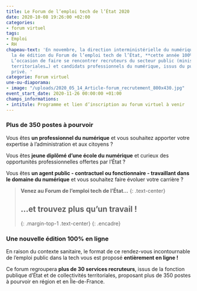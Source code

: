 ```yaml
---
title: Le Forum de l’emploi tech de l’État 2020
date: 2020-10-08 19:26:00 +02:00
categories:
- forum virtuel
tags:
- Emploi
- RH
chapeau-text: 'En novembre, la direction interministérielle du numérique (DINUM) organise
  la 4e édition du Forum de l’emploi tech de l’État, **cette année 100% en ligne**.
  L’occasion de faire se rencontrer recruteurs du secteur public (ministères, collectivités
  territoriales…) et candidats professionnels du numérique, issus du public ou du
  privé. '
categorie: Forum virtuel
une-ou-diaporama:
- image: "/uploads/2020_05_14_Article-forum_recrutement_800x430.jpg"
event_start_date: 2020-11-26 00:00:00 +01:00
champs_informations:
- intitule: Programme et lien d’inscription au forum virtuel à venir
---
```


### Plus de 350 postes à pourvoir
Vous êtes **un professionnel du numérique** et vous souhaitez apporter votre expertise à l’administration et aux citoyens ?

Vous êtes **jeune diplômé d’une école du numérique** et curieux des opportunités professionnelles offertes par l’État ?

Vous êtes **un agent public - contractuel ou fonctionnaire - travaillant dans le domaine du numérique** et vous souhaitez faire évoluer votre carrière ?

> **Venez au Forum de l’emploi tech de l’État...**
> {: .text-center}
> ## **...et trouvez plus qu’un travail !**
> {: .margin-top-1 .text-center} 
{: .encadre}

### Une nouvelle édition 100% en ligne 
En raison du contexte sanitaire, le format de ce rendez-vous incontournable de l’emploi public dans la tech vous est proposé **entièrement en ligne !**
 
Ce forum regroupera **plus de 30 services recruteurs**, issus de la fonction publique d’État et de collectivités territoriales, proposant plus de 350 postes à pourvoir en région et en Île-de-France. 
